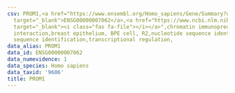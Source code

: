 ```yaml
---
csv: PROM1,<a href="https://www.ensembl.org/Homo_sapiens/Gene/Summary?db=core;g=ENSG00000007062"
  target="_blank">ENSG00000007062</a>,<a href="https://www.ncbi.nlm.nih.gov/pubmed/22863008"
  target="_blank"><i class="fas fa-file"></i></a>",chromatin immunoprecipitation assay,direct
  interaction,breast epithelium, BPE cell, R2,nucleotide sequence identification,nucleotide
  sequence identification,transcriptional regulation,
data_alias: PROM1
data_id: ENSG00000007062
data_numevidence: 1
data_species: Homo sapiens
data_taxid: '9606'
title: PROM1
---
```

